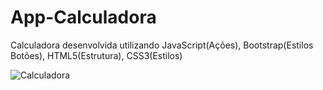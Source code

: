 # App-Calculadora
Calculadora desenvolvida utilizando
JavaScript(Ações), Bootstrap(Estilos Botões), HTML5(Estrutura), CSS3(Estilos)

![Calculadora](https://user-images.githubusercontent.com/67661998/117669281-1b2e9c80-b17d-11eb-8f96-793ecb05191b.jpg)

